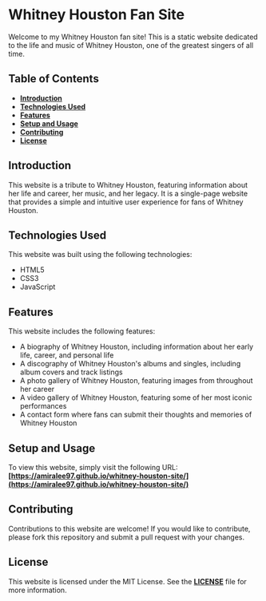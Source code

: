 # **Whitney Houston Fan Site**

Welcome to my Whitney Houston fan site! This is a static website dedicated to the life and music of Whitney Houston, one of the greatest singers of all time.

## **Table of Contents**

- **[Introduction](https://chat.openai.com/chat#introduction)**
- **[Technologies Used](https://chat.openai.com/chat#technologies-used)**
- **[Features](https://chat.openai.com/chat#features)**
- **[Setup and Usage](https://chat.openai.com/chat#setup-and-usage)**
- **[Contributing](https://chat.openai.com/chat#contributing)**
- **[License](https://chat.openai.com/chat#license)**

## **Introduction**

This website is a tribute to Whitney Houston, featuring information about her life and career, her music, and her legacy. It is a single-page website that provides a simple and intuitive user experience for fans of Whitney Houston.

## **Technologies Used**

This website was built using the following technologies:

- HTML5
- CSS3
- JavaScript

## **Features**

This website includes the following features:

- A biography of Whitney Houston, including information about her early life, career, and personal life
- A discography of Whitney Houston's albums and singles, including album covers and track listings
- A photo gallery of Whitney Houston, featuring images from throughout her career
- A video gallery of Whitney Houston, featuring some of her most iconic performances
- A contact form where fans can submit their thoughts and memories of Whitney Houston

## **Setup and Usage**

To view this website, simply visit the following URL: **[https://amiralee97.github.io/whitney-houston-site/](https://amiralee97.github.io/whitney-houston-site/)**

## **Contributing**

Contributions to this website are welcome! If you would like to contribute, please fork this repository and submit a pull request with your changes.

## **License**

This website is licensed under the MIT License. See the **[LICENSE](https://github.com/amiralee97/whitney-houston-site/blob/main/LICENSE)** file for more information.